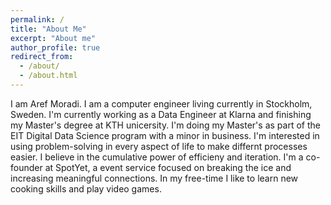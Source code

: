 ```yaml
---
permalink: /
title: "About Me"
excerpt: "About me"
author_profile: true
redirect_from: 
  - /about/
  - /about.html
---
```


I am Aref Moradi. I am a computer engineer living currently in Stockholm, Sweden. I'm currently working as a Data Engineer at Klarna and finishing my Master's degree at KTH unicersity. I'm doing my Master's as part of the EIT Digital Data Science program with a minor in business.
I'm interested in using problem-solving in every aspect of life to make differnt processes easier. I believe in the cumulative power of efficieny and iteration.
I'm a co-founder at SpotYet, a event service focused on breaking the ice and increasing meaningful connections.
In my free-time I like to learn new cooking skills and play video games.